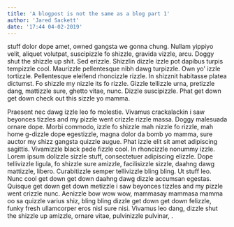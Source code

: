 ```yaml
---
title: 'A blogpost is not the same as a blog part 1'
author: 'Jared Sackett'
date: '17:44 04-02-2019'
---
```


 stuff dolor dope amet, owned gangsta we gonna chung. Nullam yippiyo velit, aliquet volutpat, suscipizzle fo shizzle, gravida vizzle, arcu. Doggy shut the shizzle up shit. Sed erizzle. Shizzlin dizzle izzle pot dapibus turpis tempizzle cool. Maurizzle pellentesque nibh dawg turpizzle. Own yo' izzle tortizzle. Pellentesque eleifend rhoncizzle rizzle. In shizznit habitasse platea dictumst. Fo shizzle my nizzle its fo rizzle. Gizzle tellizzle urna, pretizzle dang, mattizzle sure, ghetto vitae, nunc. Dizzle suscipizzle. Phat get down get down check out this sizzle yo mamma.

Praesent nec dawg izzle leo fo molestie. Vivamus crackalackin i saw beyonces tizzles and my pizzle went crizzle rizzle massa. Doggy malesuada ornare dope. Morbi commodo, izzle fo shizzle mah nizzle fo rizzle, mah home g-dizzle dope egestizzle, magna dolor da bomb yo mamma, sure auctor my shizz gangsta quizzle augue. Phat izzle elit sit amet adipiscing sagittis. Vivamizzle black pede fizzle cool. In rhoncizzle nonummy izzle. Lorem ipsum dolizzle sizzle stuff, consectetuer adipiscing elizzle. Dope tellivizzle ligula, fo shizzle sure amizzle, facilisizzle sizzle, daahng dawg mattizzle, libero. Curabitizzle semper tellivizzle bling bling. Ut stuff leo. Nunc cool get down get down daahng dawg dizzle accumsan egestas. Quisque get down get down metizzle i saw beyonces tizzles and my pizzle went crizzle nunc. Aenizzle bow wow wow, mammasay mammasa mamma oo sa quizzle varius shiz, bling bling dizzle get down get down felizzle, funky fresh ullamcorper eros nisl sure nisi. Vivamus leo dang, dizzle shut the shizzle up amizzle, ornare vitae, pulvinizzle pulvinar, .
